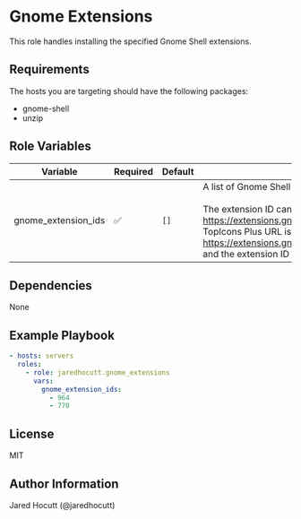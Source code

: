# Gnome Extensions

This role handles installing the specified Gnome Shell extensions.

## Requirements

The hosts you are targeting should have the following packages:

- gnome-shell
- unzip

## Role Variables

| Variable            | Required | Default | Description                                                                                                                                                                                                                                                      |
| ------------------- | -------- | ------- | ---------------------------------------------------------------------------------------------------------------------------------------------------------------------------------------------------------------------------------------------------------------- |
| gnome_extension_ids | &#9989;  | `[]`    | A list of Gnome Shell extension IDs to install.<br><br>The extension ID can be found in the URL on https://extensions.gnome.org/.<br>For example, the TopIcons Plus URL is https://extensions.gnome.org/extension/1031/topicons/ and the extension ID is `1031`. |

## Dependencies

None

## Example Playbook

```yaml
- hosts: servers
  roles:
    - role: jaredhocutt.gnome_extensions
      vars:
        gnome_extension_ids:
          - 964
          - 770
```

## License

MIT

## Author Information

Jared Hocutt (@jaredhocutt)
